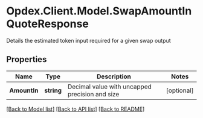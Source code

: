 # Opdex.Client.Model.SwapAmountInQuoteResponse
Details the estimated token input required for a given swap output

## Properties

Name | Type | Description | Notes
------------ | ------------- | ------------- | -------------
**AmountIn** | **string** | Decimal value with uncapped precision and size | [optional] 

[[Back to Model list]](../README.md#documentation-for-models) [[Back to API list]](../README.md#documentation-for-api-endpoints) [[Back to README]](../README.md)


